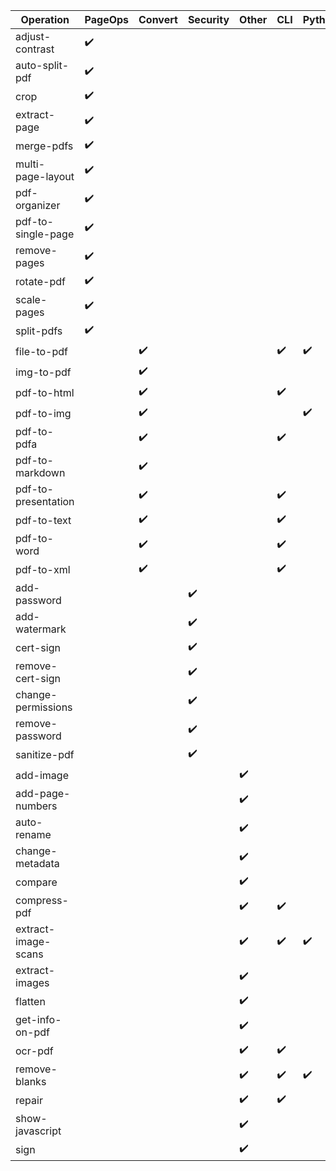 | Operation           | PageOps | Convert | Security | Other | CLI | Python | OpenCV | LibreOffice | qpdf | Java | Javascript | Unoconv | tesseract |
| ------------------- | ------- | ------- | -------- | ----- | --- | ------ | ------ | ----------- | -------- | ---- | ---------- | ------- | ----------- |
| adjust-contrast     | ✔️       |         |          |       |     |        |        |             |          |      | ✔️          |         |             |
| auto-split-pdf      | ✔️       |         |          |       |     |        |        |             |          | ✔️    |            |         |             |
| crop                | ✔️       |         |          |       |     |        |        |             |          | ✔️    |            |         |             |
| extract-page        | ✔️       |         |          |       |     |        |        |             |          | ✔️    |            |         |             |
| merge-pdfs          | ✔️       |         |          |       |     |        |        |             |          | ✔️    |            |         |             |
| multi-page-layout   | ✔️       |         |          |       |     |        |        |             |          | ✔️    |            |         |             |
| pdf-organizer       | ✔️       |         |          |       |     |        |        |             |          | ✔️    | ✔️          |         |             |
| pdf-to-single-page  | ✔️       |         |          |       |     |        |        |             |          | ✔️    |            |         |             |
| remove-pages        | ✔️       |         |          |       |     |        |        |             |          | ✔️    |            |         |             |
| rotate-pdf          | ✔️       |         |          |       |     |        |        |             |          | ✔️    |            |         |             |
| scale-pages         | ✔️       |         |          |       |     |        |        |             |          | ✔️    |            |         |             |
| split-pdfs          | ✔️       |         |          |       |     |        |        |             |          | ✔️    |            |         |             |
| file-to-pdf         |         | ✔️       |          |       | ✔️   | ✔️      |        | ✔️           |          |      |            | ✔️       |             |
| img-to-pdf          |         | ✔️       |          |       |     |        |        |             |          | ✔️    |            |         |             |
| pdf-to-html         |         | ✔️       |          |       | ✔️   |        |        | ✔️           |          |      |            |         |             |
| pdf-to-img          |         | ✔️       |          |       |     | ✔️      |        |             |          | ✔️    |            |         |             |
| pdf-to-pdfa         |         | ✔️       |          |       | ✔️   |        |        |             | ✔️        |      |            |         |            |
| pdf-to-markdown     |         | ✔️       |          |       |     |        |        |             |          | ✔️    |            |         |             |
| pdf-to-presentation |         | ✔️       |          |       | ✔️   |        |        | ✔️           |          |      |            |         |             |
| pdf-to-text         |         | ✔️       |          |       | ✔️   |        |        | ✔️           |          |      |            |         |             |
| pdf-to-word         |         | ✔️       |          |       | ✔️   |        |        | ✔️           |          |      |            |         |             |
| pdf-to-xml          |         | ✔️       |          |       | ✔️   |        |        | ✔️           |          |      |            |         |             |
| add-password        |         |         | ✔️        |       |     |        |        |             |          | ✔️    |            |         |             |
| add-watermark       |         |         | ✔️        |       |     |        |        |             |          | ✔️    |            |         |             |
| cert-sign           |         |         | ✔️        |       |     |        |        |             |          | ✔️    |            |         |             |
| remove-cert-sign    |         |         | ✔️        |       |     |        |        |             |          | ✔️    |            |         |             |
| change-permissions  |         |         | ✔️        |       |     |        |        |             |          | ✔️    |            |         |             |
| remove-password     |         |         | ✔️        |       |     |        |        |             |          | ✔️    |            |         |             |
| sanitize-pdf        |         |         | ✔️        |       |     |        |        |             |          | ✔️    |            |         |             |
| add-image           |         |         |          | ✔️     |     |        |        |             |          | ✔️    |            |         |             |
| add-page-numbers    |         |         |          | ✔️     |     |        |        |             |          | ✔️    |            |         |             |
| auto-rename         |         |         |          | ✔️     |     |        |        |             |          | ✔️    |            |         |             |
| change-metadata     |         |         |          | ✔️     |     |        |        |             |          | ✔️    |            |         |             |
| compare             |         |         |          | ✔️     |     |        |        |             |          |      | ✔️          |         |             |
| compress-pdf        |         |         |          | ✔️     | ✔️   |        |        |             | ✔️        |      |            |         |            |
| extract-image-scans |         |         |          | ✔️     | ✔️   | ✔️      | ✔️      |             |          |      |            |         |             |
| extract-images      |         |         |          | ✔️     |     |        |        |             |          | ✔️    |            |         |             |
| flatten             |         |         |          | ✔️     |     |        |        |             |          |      | ✔️          |         |             |
| get-info-on-pdf     |         |         |          | ✔️     |     |        |        |             |          | ✔️    |            |         |             |
| ocr-pdf             |         |         |          | ✔️     | ✔️   |        |        |             |         |      |            |         |    ✔        |
| remove-blanks       |         |         |          | ✔️     | ✔️   | ✔️      | ✔️      |             |          |      |            |         |             |
| repair              |         |         |          | ✔️     | ✔️   |        |        | ✔️           |   ✔       |      |            |         |            |
| show-javascript     |         |         |          | ✔️     |     |        |        |             |          |      | ✔️          |         |             |
| sign                |         |         |          | ✔️     |     |        |        |             |          |      | ✔️          |         |             |
